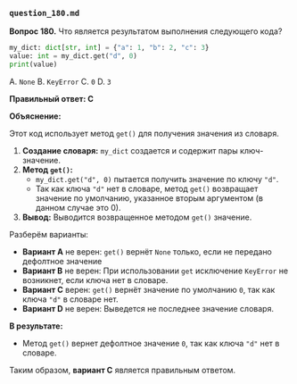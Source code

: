 ### `question_180.md`

**Вопрос 180.** Что является результатом выполнения следующего кода?

```python
my_dict: dict[str, int] = {"a": 1, "b": 2, "c": 3}
value: int = my_dict.get("d", 0)
print(value)
```

A. `None`
B. `KeyError`
C. `0`
D. `3`

**Правильный ответ: C**

**Объяснение:**

Этот код использует метод `get()` для получения значения из словаря.

1.  **Создание словаря:** `my_dict` создается и содержит пары ключ-значение.
2.  **Метод `get()`:**
    *   `my_dict.get("d", 0)` пытается получить значение по ключу `"d"`.
    *   Так как ключа `"d"` нет в словаре, метод `get()` возвращает значение по умолчанию, указанное вторым аргументом (в данном случае это 0).
3.  **Вывод:** Выводится возвращенное методом `get()` значение.

Разберём варианты:

*   **Вариант A** не верен:  `get()` вернёт `None` только, если не передано дефолтное значение
*   **Вариант B** не верен: При использовании `get` исключение `KeyError` не возникнет, если ключа нет в словаре.
*   **Вариант C** верен:  `get()` вернёт значение по умолчанию `0`, так как ключа `"d"` в словаре нет.
*   **Вариант D** не верен: Выведется не последнее значение словаря.

**В результате:**

*   Метод `get()` вернет дефолтное значение `0`, так как ключа `"d"` нет в словаре.

Таким образом, **вариант C** является правильным ответом.
